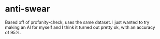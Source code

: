 # anti-swear
Based off of profanity-check, uses the same dataset. I just wanted to try making an AI for myself and I think it turned out pretty ok, with an accuracy of 95%.